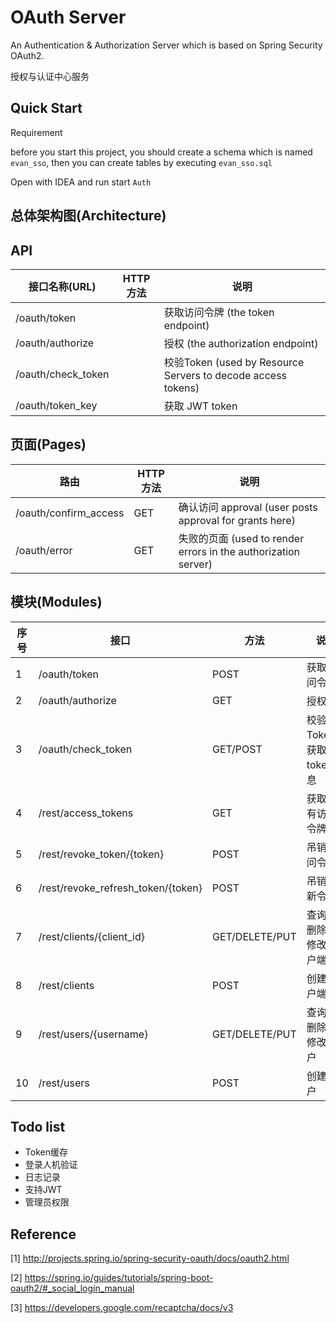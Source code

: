 # OAuth Server 

An Authentication & Authorization Server which is based on Spring Security OAuth2.

授权与认证中心服务


## Quick Start

Requirement

before you start this project, you should create a schema which is named `evan_sso`, then you can create tables by executing `evan_sso.sql`

Open with IDEA and run start `Auth`

## 总体架构图(Architecture)


## API

接口名称(URL) | HTTP方法 | 说明 
-------- | -------- | -------- 
/oauth/token | | 获取访问令牌  (the token endpoint)
/oauth/authorize | | 授权 (the authorization endpoint)
/oauth/check_token | |校验Token  (used by Resource Servers to decode access tokens)
/oauth/token_key | |获取 JWT token


## 页面(Pages)

路由 | HTTP方法 | 说明 
-------- | -------- | -------- 
/oauth/confirm_access |GET |确认访问 approval (user posts approval for grants here)
/oauth/error |GET | 失败的页面 (used to render errors in the authorization server)


## 模块(Modules)

序号 | 接口 | 方法 | 说明 | 备注
---  | ---  | ---  | ---  | ----
1  | /oauth/token | POST | 获取访问令牌 | 
2  | /oauth/authorize | GET | 授权 | 
3  | /oauth/check_token | GET/POST | 校验Token，获取token信息 | 
4  | /rest/access_tokens | GET | 获取所有访问令牌 | 
5  | /rest/revoke_token/{token} | POST | 吊销访问令牌 | 
6  | /rest/revoke_refresh_token/{token} | POST | 吊销刷新令牌 | 
7  | /rest/clients/{client_id} | GET/DELETE/PUT | 查询，删除，修改客户端 | 
8  | /rest/clients | POST | 创建客户端 | 
9  | /rest/users/{username} | GET/DELETE/PUT | 查询，删除，修改用户 | 
10  | /rest/users | POST | 创建用户 | 




## Todo list

- Token缓存
- 登录人机验证
- 日志记录
- 支持JWT
- 管理员权限


## Reference

[1] http://projects.spring.io/spring-security-oauth/docs/oauth2.html

[2] https://spring.io/guides/tutorials/spring-boot-oauth2/#_social_login_manual

[3] https://developers.google.com/recaptcha/docs/v3
